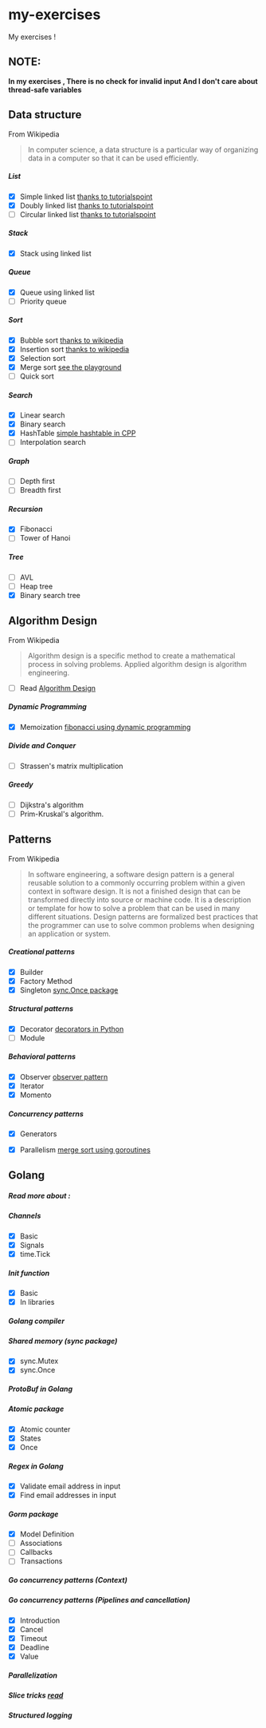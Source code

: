 # my-exercises
My exercises !

## NOTE:

**In my exercises , There is no check for invalid input And I don't care about thread-safe variables**

## Data structure

From Wikipedia
> In computer science, a data structure is a particular way of organizing data in a computer so that it can be used efficiently.

##### List
- [x] Simple linked list [thanks to tutorialspoint](https://www.tutorialspoint.com/data_structures_algorithms/)
- [x] Doubly linked list [thanks to tutorialspoint](https://www.tutorialspoint.com/data_structures_algorithms/)
- [ ] Circular linked list [thanks to tutorialspoint](https://www.tutorialspoint.com/data_structures_algorithms/)

##### Stack
- [x] Stack using linked list

##### Queue
- [x] Queue using linked list
- [ ] Priority queue

##### Sort
- [x] Bubble sort [thanks to wikipedia](https://en.wikipedia.org/wiki/Bubble_sort)
- [x] Insertion sort [thanks to wikipedia](https://en.wikipedia.org/wiki/Insertion_sort)
- [x] Selection sort
- [x] Merge sort [see the playground](https://play.golang.org/p/Ma2GXvj3XP)
- [ ] Quick sort

##### Search
- [x] Linear search
- [x] Binary search
- [x] HashTable [simple hashtable in CPP](https://gist.github.com/ducngtuan/4332979)
- [ ] Interpolation search

##### Graph
- [ ] Depth first
- [ ] Breadth first

##### Recursion
- [x] Fibonacci
- [ ] Tower of Hanoi

##### Tree
- [ ] AVL
- [ ] Heap tree
- [x] Binary search tree

## Algorithm Design

From Wikipedia
> Algorithm design is a specific method to create a mathematical process in solving problems. Applied algorithm design is algorithm engineering.

- [ ] Read [Algorithm Design](https://www.hiredintech.com/algorithm-design/)

##### Dynamic Programming
- [x] Memoization [fibonacci using dynamic programming](http://www.geeksforgeeks.org/program-for-nth-fibonacci-number/)

##### Divide and Conquer
- [ ] Strassen's matrix multiplication

##### Greedy
- [ ] Dijkstra's algorithm
- [ ] Prim-Kruskal's algorithm.

## Patterns

From Wikipedia
> In software engineering, a software design pattern is a general reusable solution to a commonly occurring problem within a given context in software design. It is not a finished design that can be transformed directly into source or machine code. It is a description or template for how to solve a problem that can be used in many different situations. Design patterns are formalized best practices that the programmer can use to solve common problems when designing an application or system.

##### Creational patterns
- [x] Builder
- [x] Factory Method
- [x] Singleton [sync.Once package](https://golang.org/src/sync/once.go)

##### Structural patterns
- [x] Decorator [decorators in Python](https://wiki.python.org/moin/PythonDecorators)
- [ ] Module

##### Behavioral patterns
- [x] Observer [observer pattern](https://play.golang.org/p/cr8jEmDmw0)
- [x] Iterator
- [x] Momento

##### Concurrency patterns
- [x] Generators
- [x] Parallelism [merge sort using goroutines](https://github.com/duffleit/golang-parallel-mergesort/blob/master/mergesort/mergesort.go)


## Golang

##### Read more about :

##### Channels

- [x] Basic
- [x] Signals
- [x] time.Tick

##### Init function

- [x] Basic
- [x] In libraries

##### Golang compiler


##### Shared memory (sync package)

- [x] sync.Mutex
- [x] sync.Once

##### ProtoBuf in Golang


##### Atomic package

- [x] Atomic counter
- [x] States
- [x] Once

##### Regex in Golang

- [x] Validate email address in input
- [x] Find email addresses in input

##### Gorm package

- [x] Model Definition
- [ ] Associations
- [ ] Callbacks
- [ ] Transactions

##### Go concurrency patterns (Context)


##### Go concurrency patterns (Pipelines and cancellation)

- [x] Introduction
- [x] Cancel
- [x] Timeout
- [x] Deadline
- [x] Value

##### Parallelization


##### Slice tricks [read](https://github.com/golang/go/wiki/SliceTricks)


##### Structured logging

